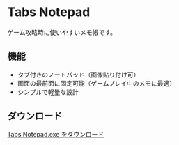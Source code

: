 # Tabs Notepad
ゲーム攻略時に使いやすいメモ帳です。
## 機能
- タブ付きのノートパッド（画像貼り付け可）
- 画面の最前面に固定可能（ゲームプレイ中のメモに最適）
- シンプルで軽量な設計

## ダウンロード
[Tabs Notepad.exe をダウンロード](https://github.com/OTU5/Tabs-Notepad/raw/main/Tabs%20Notepad.zip)
